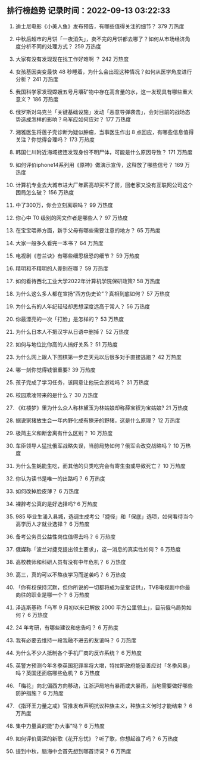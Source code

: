 
## 排行榜趋势 记录时间：2022-09-13 03:22:33
  
  1. 迪士尼电影《小美人鱼》发布预告，有哪些值得关注的细节？ 379 万热度
    
  2. 中秋后超市的月饼「一夜消失」，卖不完的月饼都去哪了？如何从市场经济角度分析不同的处理方式？ 259 万热度
    
  3. 大家有没有发现现在找工作好难啊 ？ 242 万热度
    
  4. 女孩基因突变最快 48 秒睡着，为什么会出现这种情况？如何从医学角度进行分析？ 241 万热度
    
  5. 我国科学家发现嫦娥五号月壤矿物中存在高含量的水，这一发现具有哪些重大意义？ 186 万热度
    
  6. 俄罗斯对乌克兰「关键基础设施」发动「恶意导弹袭击」，会对目前的战场态势造成怎样的影响？乌军应如何应对？ 177 万热度
    
  7. 湘雅医生将莲子壳诊断为疑似肿瘤，当事医生作出 8 点回应，有哪些信息值得关注？你觉得合理吗？ 173 万热度
    
  8. 韩国仁川附近海域接连发现身份不明尸体，可能是什么原因导致？ 171 万热度
    
  9. 如何评价iphone14系列用《原神》做演示宣传，这释放了哪些信号？ 169 万热度
    
  10. 计算机专业去大城市进大厂年薪高却买不了房，回老家又没有互联网公司这个困局怎么破？ 156 万热度
    
  11. 中了300万，你会立刻离职吗？ 99 万热度
    
  12. 你心中 T0 级别的网文作者是哪些人？ 97 万热度
    
  13. 在宝宝喂养方面，新手父母有哪些需要注意的地方？ 65 万热度
    
  14. 大家一般多久看完一本书？ 64 万热度
    
  15. 电视剧《苍兰诀》有哪些细思极恐的细节？ 59 万热度
    
  16. 精明和不精明的人差别在哪？ 59 万热度
    
  17. 如何看待西北工业大学2022年计算机学院保研政策? 58 万热度
    
  18. 为什么这么多人都在宣扬“西方伪史论”？真相到底如何？ 57 万热度
    
  19. 为什么有的人年纪轻轻却思想深度远高于常人？ 56 万热度
    
  20. 你最漂亮的一次「打脸」是怎样的？ 53 万热度
    
  21. 为什么日本人不把汉字从日语中删掉？ 52 万热度
    
  22. 如何与地位比你高的人搞好关系？ 51 万热度
    
  23. 为什么网上跟人下围棋第一步走天元以后很多对手直接逃跑？ 42 万热度
    
  24. 哪一刻你觉得钱很重要? 39 万热度
    
  25. 孩子完成了学习任务，该同意让他玩会游戏吗？ 31 万热度
    
  26. 校园欺凌带来的是什么？ 30 万热度
    
  27. 《红楼梦》里为什么众人称林黛玉为林姑娘却称薛宝钗为宝姑娘? 21 万热度
    
  28. 据说家猪放生会一年内野化成有獠牙的野猪，这是什么原理？ 12 万热度
    
  29. 极简主义和断舍离有什么区别？ 10 万热度
    
  30. 车臣领导人猛批俄军战略失误，当前局势如何？俄军会改变战略吗？ 10 万热度
    
  31. 为什么生蚝能生吃，而其他的贝类吃完会有寄生虫或导致死亡？ 10 万热度
    
  32. 你认为读书是唯一的出路吗？ 6 万热度
    
  33. 如何改掉脸皮薄？ 6 万热度
    
  34. 裸辞考公真的是好选择吗? 6 万热度
    
  35. 985 毕业生涌入县城，选调生成考公「捷径」和「保底」选项，如何看待当今高学历人才就业选择？ 6 万热度
    
  36. 备考公务员公益性岗位值得去吗？ 6 万热度
    
  37. 俄媒称「波兰对捷克提出领土要求」，这一消息的真实性如何？ 6 万热度
    
  38. 高校教师和科研人员有没有中年危机？ 6 万热度
    
  39. 高三，真的可以不熬夜学习而逆袭吗？ 6 万热度
    
  40. 「你有权保持沉默，但你所说的一切都将成为呈堂证供」，TVB电视剧中你最向往的职业是哪一个？ 6 万热度
    
  41. 泽连斯基称「乌军 9 月初以来已解放 2000 平方公里领土」，目前俄乌局势如何？ 6 万热度
    
  42. 24 年考研，有哪些建议和忠告吗？ 6 万热度
    
  43. 我有必要去维持一段我融不进去的友谊吗？ 6 万热度
    
  44. 为什么不少人抵制各个手机厂商的反诈系统？ 6 万热度
    
  45. 英警方预测今年冬季英国犯罪率将大增，特拉斯政府能妥善应对「冬季风暴」吗？英国还面临哪些危机？ 6 万热度
    
  46. 「梅花」向北偏西方向移动，江浙沪局地有暴雨或大暴雨，当地需要做好哪些防护措施？ 6 万热度
    
  47. 《指环王力量之戒》官推发布声明抗议种族主义，种族主义何时才能结束？ 6 万热度
    
  48. 集中力量真的能“办大事”吗？ 6 万热度
    
  49. 如何评价周深的新歌《花开忘忧》？听了歌，你想起谁了吗？ 6 万热度
    
  50. 提到中秋，脑海中会首先想到哪首诗词？ 6 万热度
    